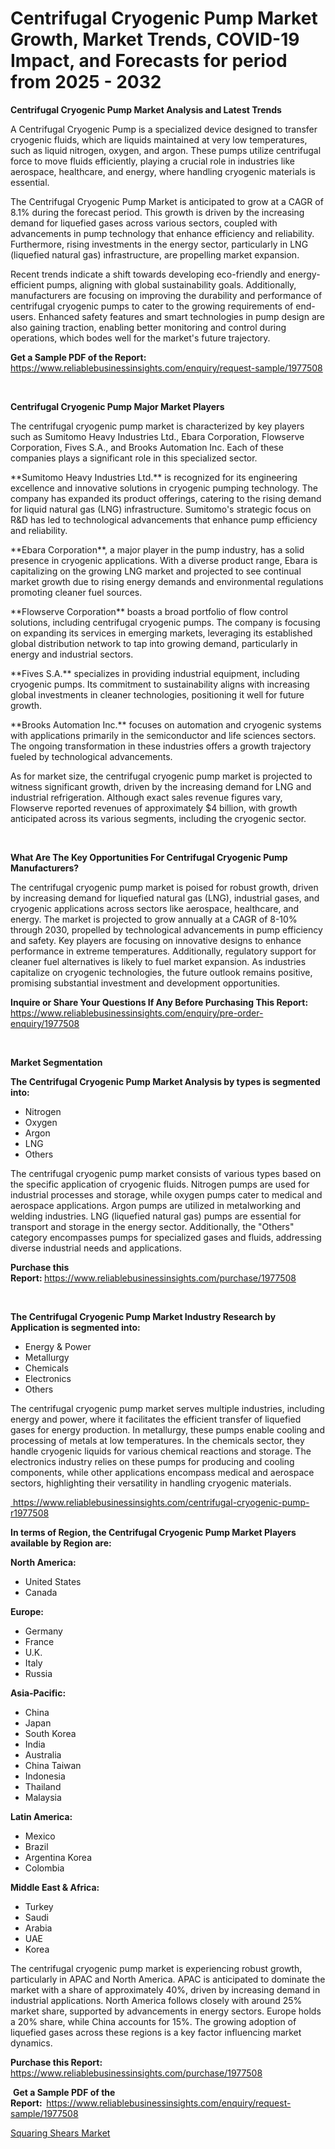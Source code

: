 <p><h1>Centrifugal Cryogenic Pump Market Growth, Market Trends, COVID-19 Impact, and Forecasts for period from 2025 - 2032</h1></p><p><strong>Centrifugal Cryogenic Pump Market Analysis and Latest Trends</strong></p>
<p><p>A Centrifugal Cryogenic Pump is a specialized device designed to transfer cryogenic fluids, which are liquids maintained at very low temperatures, such as liquid nitrogen, oxygen, and argon. These pumps utilize centrifugal force to move fluids efficiently, playing a crucial role in industries like aerospace, healthcare, and energy, where handling cryogenic materials is essential.</p><p>The Centrifugal Cryogenic Pump Market is anticipated to grow at a CAGR of 8.1% during the forecast period. This growth is driven by the increasing demand for liquefied gases across various sectors, coupled with advancements in pump technology that enhance efficiency and reliability. Furthermore, rising investments in the energy sector, particularly in LNG (liquefied natural gas) infrastructure, are propelling market expansion.</p><p>Recent trends indicate a shift towards developing eco-friendly and energy-efficient pumps, aligning with global sustainability goals. Additionally, manufacturers are focusing on improving the durability and performance of centrifugal cryogenic pumps to cater to the growing requirements of end-users. Enhanced safety features and smart technologies in pump design are also gaining traction, enabling better monitoring and control during operations, which bodes well for the market's future trajectory.</p></p>
<p><strong>Get a Sample PDF of the Report:&nbsp;</strong> <a href="https://www.reliablebusinessinsights.com/enquiry/request-sample/1977508?utm_campaign=2286&utm_medium=2&utm_source=Github&utm_content=ia&utm_term=20022025&utm_id=centrifugal-cryogenic-pump">https://www.reliablebusinessinsights.com/enquiry/request-sample/1977508</a></p>
<p>&nbsp;</p>
<p><strong>Centrifugal Cryogenic Pump Major Market Players</strong></p>
<p><p>The centrifugal cryogenic pump market is characterized by key players such as Sumitomo Heavy Industries Ltd., Ebara Corporation, Flowserve Corporation, Fives S.A., and Brooks Automation Inc. Each of these companies plays a significant role in this specialized sector.</p><p>**Sumitomo Heavy Industries Ltd.** is recognized for its engineering excellence and innovative solutions in cryogenic pumping technology. The company has expanded its product offerings, catering to the rising demand for liquid natural gas (LNG) infrastructure. Sumitomo's strategic focus on R&D has led to technological advancements that enhance pump efficiency and reliability.</p><p>**Ebara Corporation**, a major player in the pump industry, has a solid presence in cryogenic applications. With a diverse product range, Ebara is capitalizing on the growing LNG market and projected to see continual market growth due to rising energy demands and environmental regulations promoting cleaner fuel sources. </p><p>**Flowserve Corporation** boasts a broad portfolio of flow control solutions, including centrifugal cryogenic pumps. The company is focusing on expanding its services in emerging markets, leveraging its established global distribution network to tap into growing demand, particularly in energy and industrial sectors.</p><p>**Fives S.A.** specializes in providing industrial equipment, including cryogenic pumps. Its commitment to sustainability aligns with increasing global investments in cleaner technologies, positioning it well for future growth.</p><p>**Brooks Automation Inc.** focuses on automation and cryogenic systems with applications primarily in the semiconductor and life sciences sectors. The ongoing transformation in these industries offers a growth trajectory fueled by technological advancements.</p><p>As for market size, the centrifugal cryogenic pump market is projected to witness significant growth, driven by the increasing demand for LNG and industrial refrigeration. Although exact sales revenue figures vary, Flowserve reported revenues of approximately $4 billion, with growth anticipated across its various segments, including the cryogenic sector.</p></p>
<p>&nbsp;</p>
<p><strong>What Are The Key Opportunities For Centrifugal Cryogenic Pump Manufacturers?</strong></p>
<p><p>The centrifugal cryogenic pump market is poised for robust growth, driven by increasing demand for liquefied natural gas (LNG), industrial gases, and cryogenic applications across sectors like aerospace, healthcare, and energy. The market is projected to grow annually at a CAGR of 8-10% through 2030, propelled by technological advancements in pump efficiency and safety. Key players are focusing on innovative designs to enhance performance in extreme temperatures. Additionally, regulatory support for cleaner fuel alternatives is likely to fuel market expansion. As industries capitalize on cryogenic technologies, the future outlook remains positive, promising substantial investment and development opportunities.</p></p>
<p><strong>Inquire or Share Your Questions If Any Before Purchasing This Report:</strong> <a href="https://www.reliablebusinessinsights.com/enquiry/pre-order-enquiry/1977508?utm_campaign=2286&utm_medium=2&utm_source=Github&utm_content=ia&utm_term=20022025&utm_id=centrifugal-cryogenic-pump">https://www.reliablebusinessinsights.com/enquiry/pre-order-enquiry/1977508</a></p>
<p>&nbsp;</p>
<p><strong>Market Segmentation</strong></p>
<p><strong>The Centrifugal Cryogenic Pump Market Analysis by types is segmented into:</strong></p>
<p><ul><li>Nitrogen</li><li>Oxygen</li><li>Argon</li><li>LNG</li><li>Others</li></ul></p>
<p><p>The centrifugal cryogenic pump market consists of various types based on the specific application of cryogenic fluids. Nitrogen pumps are used for industrial processes and storage, while oxygen pumps cater to medical and aerospace applications. Argon pumps are utilized in metalworking and welding industries. LNG (liquefied natural gas) pumps are essential for transport and storage in the energy sector. Additionally, the "Others" category encompasses pumps for specialized gases and fluids, addressing diverse industrial needs and applications.</p></p>
<p><strong>Purchase this Report:&nbsp;</strong><a href="https://www.reliablebusinessinsights.com/purchase/1977508?utm_campaign=2286&utm_medium=2&utm_source=Github&utm_content=ia&utm_term=20022025&utm_id=centrifugal-cryogenic-pump">https://www.reliablebusinessinsights.com/purchase/1977508</a></p>
<p>&nbsp;</p>
<p><strong>The Centrifugal Cryogenic Pump Market Industry Research by Application is segmented into:</strong></p>
<p><ul><li>Energy & Power</li><li>Metallurgy</li><li>Chemicals</li><li>Electronics</li><li>Others</li></ul></p>
<p><p>The centrifugal cryogenic pump market serves multiple industries, including energy and power, where it facilitates the efficient transfer of liquefied gases for energy production. In metallurgy, these pumps enable cooling and processing of metals at low temperatures. In the chemicals sector, they handle cryogenic liquids for various chemical reactions and storage. The electronics industry relies on these pumps for producing and cooling components, while other applications encompass medical and aerospace sectors, highlighting their versatility in handling cryogenic materials.</p></p>
<p><a href="https://www.reliablebusinessinsights.com/centrifugal-cryogenic-pump-r1977508?utm_campaign=2286&utm_medium=2&utm_source=Github&utm_content=ia&utm_term=20022025&utm_id=centrifugal-cryogenic-pump">&nbsp;https://www.reliablebusinessinsights.com/centrifugal-cryogenic-pump-r1977508</a></p>
<p><strong>In terms of Region, the Centrifugal Cryogenic Pump Market Players available by Region are:</strong></p>
<p>
    <p> <strong> North America: </strong>
        <ul>
            <li>United States</li>
            <li>Canada</li>
        </ul>
        </p> 
    <p> <strong> Europe: </strong>
        <ul>
            <li>Germany</li>
            <li>France</li>
            <li>U.K.</li>
            <li>Italy</li>
            <li>Russia</li>
        </ul>
        </p> 
    <p> <strong> Asia-Pacific: </strong>
        <ul>
            <li>China</li>
            <li>Japan</li>
            <li>South Korea</li>
            <li>India</li>
            <li>Australia</li>
            <li>China Taiwan</li>
            <li>Indonesia</li>
            <li>Thailand</li>
            <li>Malaysia</li>
        </ul>
        </p> 
    <p> <strong> Latin America: </strong>
        <ul>
            <li>Mexico</li>
            <li>Brazil</li>
            <li>Argentina Korea</li>
            <li>Colombia</li>
        </ul>
        </p> 
    <p> <strong> Middle East & Africa: </strong>
        <ul>
            <li>Turkey</li>
            <li>Saudi</li>
            <li>Arabia</li>
            <li>UAE</li>
            <li>Korea</li>
        </ul>
    </p>
    </p>
<p><p>The centrifugal cryogenic pump market is experiencing robust growth, particularly in APAC and North America. APAC is anticipated to dominate the market with a share of approximately 40%, driven by increasing demand in industrial applications. North America follows closely with around 25% market share, supported by advancements in energy sectors. Europe holds a 20% share, while China accounts for 15%. The growing adoption of liquefied gases across these regions is a key factor influencing market dynamics.</p></p>
<p><strong>Purchase this Report: </strong><a href="https://www.reliablebusinessinsights.com/purchase/1977508?utm_campaign=2286&utm_medium=2&utm_source=Github&utm_content=ia&utm_term=20022025&utm_id=centrifugal-cryogenic-pump">https://www.reliablebusinessinsights.com/purchase/1977508</a></p>
<p>&nbsp;<strong>Get a Sample PDF of the Report:&nbsp;&nbsp;</strong><a href="https://www.reliablebusinessinsights.com/enquiry/request-sample/1977508?utm_campaign=2286&utm_medium=2&utm_source=Github&utm_content=ia&utm_term=20022025&utm_id=centrifugal-cryogenic-pump">https://www.reliablebusinessinsights.com/enquiry/request-sample/1977508</a></p>
<p><strong></strong></p>
<p><p><a href="https://github.com/triattwood9919/Market-Research-Report-List-1/blob/main/squaring-shears-market.md?utm_campaign=2286&utm_medium=2&utm_source=Github&utm_content=ia&utm_term=20022025&utm_id=centrifugal-cryogenic-pump">Squaring Shears Market</a></p></p>